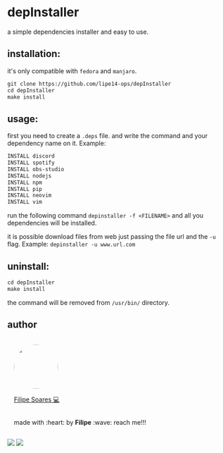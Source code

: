 # depInstaller

a simple dependencies installer and easy to use.  

## installation:
it's only compatible with `fedora` and `manjaro`.
```txt
git clone https://github.com/lipe14-ops/depInstaller
cd depInstaller
make install
```
## usage:
first you need to create a `.deps` file. and write the command and your dependency name on it. Example:

```txt
INSTALL discord
INSTALL spotify
INSTALL obs-studio
INSTALL nodejs
INSTALL npm
INSTALL pip
INSTALL neovim
INSTALL vim
```
run the following command `depinstaller -f <FILENAME>` and all you dependencies will be installed.

it is possible download files from web just passing the file url and the `-u` flag. Example: `depinstaller -u www.url.com`

## uninstall:
```txt
cd depInstaller
make install
```
the command will be removed from `/usr/bin/` directory.

## author 
<img width='100' height='100' style="border-radius:50%; padding:15px" src="https://avatars.githubusercontent.com/u/78698099?v=4" /></br>
<a href="https://github.com/lipe14-ops" style='padding: 15px' title="Rocketseat">Filipe Soares :computer:</a>
<p style='padding: 15px'>made with :heart: by <strong>Filipe</strong> :wave: reach me!!!</p>


[![](https://img.shields.io/badge/Gmail-D14836?style=for-the-badge&logo=gmail&logoColor=white)](fn697169@gmail.com)
[![](https://img.shields.io/badge/Instagram-E4405F?style=for-the-badge&logo=instagram&logoColor=white)](https://www.instagram.com/filipe_1408/)
